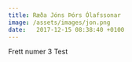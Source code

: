 ```yaml
---
title: Ræða Jóns Þórs Ólafssonar
image: /assets/images/jon.png
date:   2017-12-15 08:38:40 +0100
---
```


Frett numer 3
Test
